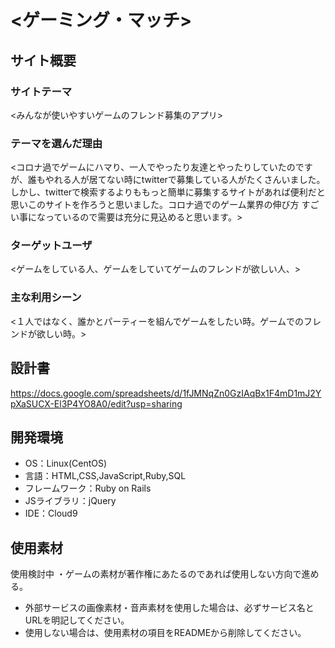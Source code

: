 # <ゲーミング・マッチ>

## サイト概要
### サイトテーマ
<みんなが使いやすいゲームのフレンド募集のアプリ>

### テーマを選んだ理由
<コロナ過でゲームにハマり、一人でやったり友達とやったりしていたのですが、誰もやれる人が居てない時にtwitterで募集している人がたくさんいました。しかし、twitterで検索するよりももっと簡単に募集するサイトがあれば便利だと思いこのサイトを作ろうと思いました。コロナ過でのゲーム業界の伸び方
すごい事になっているので需要は充分に見込めると思います。>

### ターゲットユーザ
<ゲームをしている人、ゲームをしていてゲームのフレンドが欲しい人、>

### 主な利用シーン
<１人ではなく、誰かとパーティーを組んでゲームをしたい時。ゲームでのフレンドが欲しい時。>

## 設計書
<https://docs.google.com/spreadsheets/d/1fJMNqZn0GzIAqBx1F4mD1mJ2YpXaSUCX-El3P4YO8A0/edit?usp=sharing>

## 開発環境
- OS：Linux(CentOS)
- 言語：HTML,CSS,JavaScript,Ruby,SQL
- フレームワーク：Ruby on Rails
- JSライブラリ：jQuery
- IDE：Cloud9

## 使用素材
使用検討中 ・ゲームの素材が著作権にあたるのであれば使用しない方向で進める。
- 外部サービスの画像素材・音声素材を使用した場合は、必ずサービス名とURLを明記してください。
- 使用しない場合は、使用素材の項目をREADMEから削除してください。